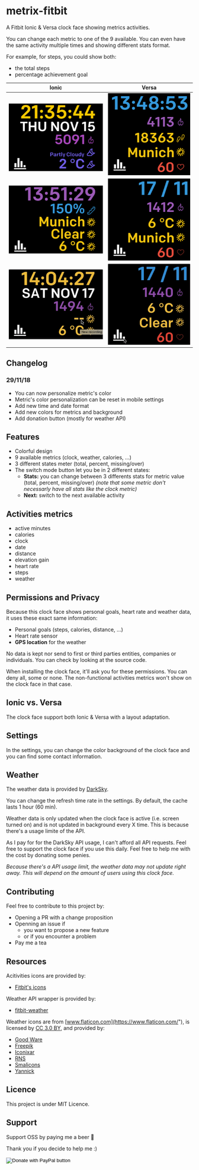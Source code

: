 # metrix-fitbit

A Fitbit Ionic & Versa clock face showing metrics activities.

You can change each metric to one of the 9 available. You can even have the same activity multiple times and showing different stats format.

For example, for steps, you could show both:

* the total steps
* percentage achievement goal

| Ionic | Versa |
|----------|:-------------:|
| ![ionic.png](screenshots/ionic.png) | ![versa.png](screenshots/versa.png) |
| ![ionic2.png](screenshots/ionic2.png) | ![versa2.png](screenshots/versa2.png) |
| ![ionic.gif](screenshots/ionic.gif) |![versa.gif](screenshots/versa.gif) |

## Changelog

### 29/11/18

* You can now personalize metric's color
* Metric's color personalization can be reset in mobile settings
* Add new time and date format
* Add new colors for metrics and background
* Add donation button (mostly for weather API)

## Features

* Colorful design
* 9 available metrics (clock, weather, calories, ...)
* 3 different states meter (total, percent, missing/over)
* The switch mode button let you be in 2 different states:
  * **Stats:** you can change between 3 differents stats for metric value (total, percent, missing/over) _(note that some metric don't necessarly have all stats like the clock metric)_
  * **Next:** switch to the next available activity

## Activities metrics

* active minutes
* calories
* clock
* date
* distance
* elevation gain
* heart rate
* steps
* weather

## Permissions and Privacy

Because this clock face shows personal goals, heart rate and weather data, it uses these exact same information:

* Personal goals (steps, calories, distance, ...)
* Heart rate sensor
* **GPS location** for the weather

No data is kept nor send to first or third parties entities, companies or individuals. You can check by looking at the source code.

When installing the clock face, it'll ask you for these permissions. You can deny all, some or none. The non-functional activities metrics won't show on the clock face in that case.

## Ionic vs. Versa

The clock face support both Ionic & Versa with a layout adaptation.

## Settings

In the settings, you can change the color background of the clock face and you can find some contact information.

## Weather

The weather data is provided by [DarkSky](https://darksky.net).

You can change the refresh time rate in the settings. By default, the cache lasts 1 hour (60 min).

Weather data is only updated when the clock face is active (i.e. screen turned on) and is not updated in background every X time. This is because there's a usage limite of the API.

As I pay for for the DarkSky API usage, I can't afford all API requests. Feel free to support the clock face if you use this daily. Feel free to help me with the cost by donating some penies.

_Because there's a API usage limit, the weather data may not update right away. This will depend on the amount of users using this clock face._

## Contributing

Feel free to contribute to this project by:

* Opening a PR with a change proposition
* Openning an issue if
  * you want to propose a new feature
  * or if you encounter a problem
* Pay me a tea

## Resources

Acitivities icons are provided by:

* [Fitbit's icons](https://github.com/Fitbit/sdk-design-assets)

Weather API wrapper is provided by:

* [fitbit-weather](https://github.com/gregoiresage/fitbit-weather)

Weather icons are from [www.flaticon.com](https://www.flaticon.com/"), is licensed by [CC 3.0 BY](http://creativecommons.org/licenses/by/3.0), and provided by:

* [Good Ware](https://www.flaticon.com/authors/good-ware)
* [Freepik](https://www.freepik.com)
* [Iconixar](https://www.flaticon.com/authors/iconixar)
* [RNS](https://www.flaticon.com/authors/rns)
* [Smalicons](https://www.flaticon.com/authors/smashicons)
* [Yannick](https://www.flaticon.com/authors/yannick)

## Licence

This project is under MIT Licence.

## Support

Support OSS by paying me a beer 🍺

Thank you if you decide to help me :)

<form action="https://www.paypal.com/cgi-bin/webscr" method="post" target="_top">
<input type="hidden" name="cmd" value="_s-xclick" />
<input type="hidden" name="hosted_button_id" value="6QQTSRKQ6Q87E" />
<input type="image" src="https://www.paypalobjects.com/webstatic/en_US/i/buttons/checkout-logo-large.png" border="0" name="submit" title="PayPal - The safer, easier way to pay online!" alt="Donate with PayPal button" />
<img alt="" border="0" src="https://www.paypal.com/en_FR/i/scr/pixel.gif" width="1" height="1" />
</form>
